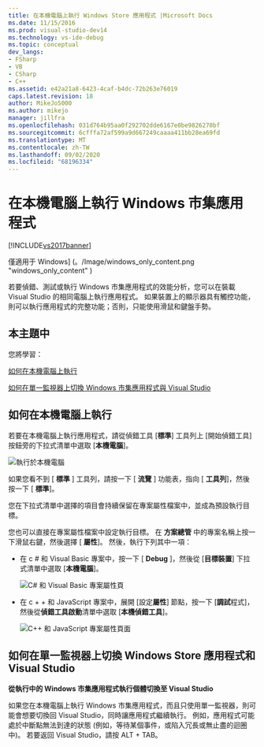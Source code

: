 ```yaml
---
title: 在本機電腦上執行 Windows Store 應用程式 |Microsoft Docs
ms.date: 11/15/2016
ms.prod: visual-studio-dev14
ms.technology: vs-ide-debug
ms.topic: conceptual
dev_langs:
- FSharp
- VB
- CSharp
- C++
ms.assetid: e42a21a8-6423-4caf-b4dc-72b263e76019
caps.latest.revision: 18
author: MikeJo5000
ms.author: mikejo
manager: jillfra
ms.openlocfilehash: 031d764b95aa0f292702dde6167e0be9826270bf
ms.sourcegitcommit: 6cfffa72af599a9d667249caaaa411bb28ea69fd
ms.translationtype: MT
ms.contentlocale: zh-TW
ms.lasthandoff: 09/02/2020
ms.locfileid: "68196334"
---
```

# <a name="run-windows-store-apps-on-the-local-machine"></a>在本機電腦上執行 Windows 市集應用程式
[!INCLUDE[vs2017banner](../includes/vs2017banner.md)]

僅適用于 Windows] (。/Image/windows_only_content.png "windows_only_content" )   
  
 若要偵錯、測試或執行 Windows 市集應用程式的效能分析，您可以在裝載 Visual Studio 的相同電腦上執行應用程式。 如果裝置上的顯示器具有觸控功能，則可以執行應用程式的完整功能；否則，只能使用滑鼠和鍵盤手勢。  
  
## <a name="in-this-topic"></a><a name="BKMK_In_this_topic"></a> 本主題中  
 您將學習：  
  
 [如何在本機電腦上執行](#BKMK_How_to_run_on_a_local_machine)  
  
 [如何在單一監視器上切換 Windows 市集應用程式與 Visual Studio](#BKMK_How_to_switch_between_a_Windows_Store_app_and_Visual_Studio_on_a_single_monitor)  
  
## <a name="how-to-run-on-a-local-machine"></a><a name="BKMK_How_to_run_on_a_local_machine"></a> 如何在本機電腦上執行  
 若要在本機電腦上執行應用程式，請從偵錯工具 [**標準**] 工具列上 [開始偵錯工具] 按鈕旁的下拉式清單中選取 [**本機電腦**]。  
  
 ![執行於本機電腦](../debugger/media/vsrun-f5-local.png "VSRUN_F5_Local")  
  
 如果您看不到 [ **標準** ] 工具列，請按一下 [ **流覽** ] 功能表，指向 [ **工具列**]，然後按一下 [ **標準**]。  
  
 您在下拉式清單中選擇的項目會持續保留在專案屬性檔案中，並成為預設執行目標。  
  
 您也可以直接在專案屬性檔案中設定執行目標。 在 **方案總管** 中的專案名稱上按一下滑鼠右鍵，然後選擇 [ **屬性**]。 然後，執行下列其中一項：  
  
- 在 c # 和 Visual Basic 專案中，按一下 [ **Debug** ]，然後從 [**目標裝置**] 下拉式清單中選取 [**本機電腦**]。  
  
     ![C&#35; 和 Visual Basic 專案屬性頁](../debugger/media/vsrun-cs-vb-projprop-local.png "VSRUN_CS_VB_ProjProp_Local")  
  
- 在 c + + 和 JavaScript 專案中，展開 [設定**屬性**] 節點，按一下 [**調試**程式]，然後從**偵錯工具啟動**清單中選取 [**本機偵錯工具**]。  
  
     ![C&#43;&#43; 和 JavaScript 專案屬性頁面](../debugger/media/vsrun-cpp-js-projprop-local.png "VSRUN_CPP_JS_ProjProp_Local")  
  
## <a name="how-to-switch-between-a-windows-store-app-and-visual-studio-on-a-single-monitor"></a><a name="BKMK_How_to_switch_between_a_Windows_Store_app_and_Visual_Studio_on_a_single_monitor"></a> 如何在單一監視器上切換 Windows Store 應用程式和 Visual Studio  
 **從執行中的 Windows 市集應用程式執行個體切換至 Visual Studio**  
  
 如果您在本機電腦上執行 Windows 市集應用程式，而且只使用單一監視器，則可能會想要切換回 Visual Studio，同時讓應用程式繼續執行。 例如，應用程式可能處於中斷點無法到達的狀態 (例如，等待某個事件，或陷入冗長或無止盡的迴圈中)。 若要返回 Visual Studio，請按 ALT + TAB。
